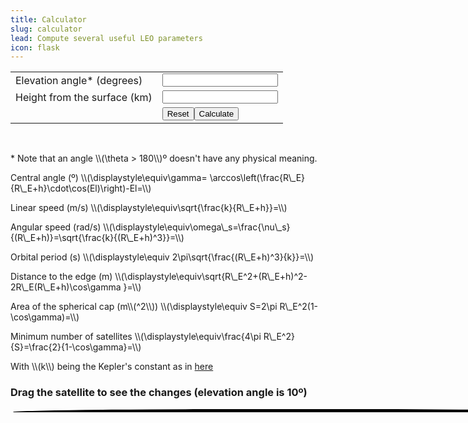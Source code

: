 ```yaml
---
title: Calculator
slug: calculator
lead: Compute several useful LEO parameters
icon: flask
---
```


<style>
#Xpos,#height,#Angle, #ElAngle, #distanceEdge {
    font-size: 16px;
    color: red;
}
.curve{
  width:900px; height:600px;
  border:solid 5px #000;
  background-image: url("/assets/img/bg.jpg");
  background-repeat: no-repeat;
  border-color:#000 transparent transparent transparent;
  border-radius: 40%/5px 5px 0 0;
}
</style>

<!-- CSS -->
<style type="text/css">
.drag {
    width: 180px;
    height: 110px;
    background-image: url("/assets/img/css-satellite.png");
    background-repeat: no-repeat;
    cursor: pointer;
    border-radius: 10px;
    text-align: center;
}
</style>

<table>
    <tr>
        <td><label for="txtelangle">Elevation angle* (degrees)</label></td>
        <td><input type="text" id="txtelangle" /></td>
    </tr>
    <tr>
        <td><label for="txtHeight">Height from the surface (km) </label></td>
        <td><input type="text" id="txtHeight" /></td>
    </tr>
    <tr>
        <td></td>
        <td><button id="btnReset">Reset</button><button id="btnCalc">Calculate</button></td>
    </tr>
</table>
<br>
<div>
<p>
* Note that an angle \\(\theta > 180\\)º doesn't have any physical meaning.
</p>
<p>
Central angle (º) \\(\displaystyle\equiv\gamma= \arccos\left(\frac{R\_E}{R\_E+h}\cdot\cos(El)\right)-El=\\)
<span id="tdCentangle"><span/>
</p>
<p>
Linear speed (m/s) \\(\displaystyle\equiv\sqrt{\frac{k}{R\_E+h}}=\\)
<span id="tdLinearSpeed"><span/>
</p>
<p>
Angular speed (rad/s) \\(\displaystyle\equiv\omega\_s=\frac{\nu\_s}{(R\_E+h)}=\sqrt{\frac{k}{(R\_E+h)^3}}=\\)
<span id="tdAngularSpeed"><span/>
</p>
<p>
Orbital period (s) \\(\displaystyle\equiv 2\pi\sqrt{\frac{(R\_E+h)^3}{k}}=\\)
<span id="tdOrbitalPeriod"><span/>
</p>
<p>
Distance to the edge (m) \\(\displaystyle\equiv\sqrt{R\_E^2+(R\_E+h)^2-2R\_E(R\_E+h)\cos\gamma }=\\)
<span id="tdDistanceEdge"><span/>
</p>
<p>
Area of the spherical cap (m\\(^2\\)) \\(\displaystyle\equiv S=2\pi R\_E^2(1-\cos\gamma)=\\)
<span id="tdSphericalCap"><span/>
</p>
<p>
Minimum number of satellites \\(\displaystyle\equiv\frac{4\pi R\_E^2}{S}=\frac{2}{1-\cos\gamma}=\\)
<span id="tdNumberSat"><span/>
</p>
<p>
With \\(k\\) being the Kepler's constant as in <A href="/#kepler">here</a>
</p>
</div>
<p>

<div>
<h3>Drag the satellite to see the changes (elevation angle is 10º)</h3>
</div>
<div id="box" class="curve">
        <div id="dragx" class="drag">
        <p id="height"><p>
        <p id="Angle"><p>
        <p id="distanceEdge"><p>
        </ul>
        </div>
</div>
</p>

<script type="text/javascript">

$(function () {
  $("#dragx").css({top: 1300, left: 550, position:'absolute'});
        $("#dragx").draggable({
                containment: "#box",
                scroll: false,
                drag: function(){
                    var offset = $(this).offset();
                    var x = offset.left;
                    var y = offset.top;
                    var xPos = (offset.left-550)*1.2;
                    var height = (-offset.top+2500)*1.2*1000;//meters
                    var radEarth = 6370000;
                    var degelangle = 10;
                    var elangle = toRadians(degelangle);
                    var centAng = Math.acos((radEarth/(radEarth+height)*Math.cos(elangle)))-elangle;
                    var distanceEdge =  Math.sqrt((radEarth*radEarth)+((radEarth+height)*(radEarth+height))-2*radEarth*(radEarth+height)*Math.cos(centAng));
                    $('#distanceEdge').text('Distance to the edge: ' + distanceEdge/1000+ ' km');
                    $('#Angle').text('Central angle: ' + toDegrees(centAng) +'º');
                    $('#height').text('Height: ' + height/1000+' km');
                },
        });
});

    window.onload=function() {
        elangleObj = document.getElementById('txtelangle');
        heightObj = document.getElementById('txtHeight');
        centangleObj = document.getElementById('tdCentangle');
        linearSpeed = document.getElementById('tdLinearSpeed');
        angularSpeed = document.getElementById('tdAngularSpeed');
        distanceEdge = document.getElementById('tdDistanceEdge');
        orbitalPeriod = document.getElementById('tdOrbitalPeriod');
        sphericalCap = document.getElementById('tdSphericalCap');
        numberSat = document.getElementById('tdNumberSat');
        document.getElementById('btnReset').onclick = resetInputs;
        document.getElementById('btnCalc').onclick = calcParameters;
    }
    function resetInputs() {
        elangleObj.value = '';
        heightObj.value = '';
        linearSpeed.innerHTML = '';
        angularSpeed.innerHTML = '';
        distanceEdge.innerHTML = '';
        orbitalPeriod.innerHTML = '';
        sphericalCap.innerHTML = '';
        numberSat.innerHTML = '';
        centangleObj.innerHTML = '';
    }
    function toRadians (angle) {
      return angle * (Math.PI / 180);
    }
    function toDegrees (angle) {
      return angle * (180 / Math.PI);
    }
    function calcParameters() {
        var radEarth = 6371000;
        var k = 3.9860e14;
        var elangle = new Number(elangleObj.value);
        var heightKm = new Number(heightObj.value);
        var height = heightKm*1000;
        centangleObj.innerHTML = '';
        linearSpeed.innerHTML = '';
        angularSpeed.innerHTML = '';
        distanceEdge.innerHTML = '';
        orbitalPeriod.innerHTML = '';
        sphericalCap.innerHTML = '';
        numberSat.innerHTML = '';

        if(isNaN(elangle) || isNaN(height) || height < 0) {
            alert('Invalid parameters. Try with a positive length or an angle lower than 180º');
            return;
        }
        while(elangle > 360){
            elangle = elangle-360;
        }
        if(180 < elangle && elangle < 360){
          elangle = elangle-180;
        }
        if(90 < elangle && elangle < 180){
          elangle = 180-elangle;
        }

        var radelangle = toRadians(elangle);

        centangleObj.innerHTML = 180/Math.PI*(Math.acos((radEarth/(radEarth+height)*Math.cos(radelangle)))-radelangle);
        var centAng = Math.acos((radEarth/(radEarth+height)*Math.cos(radelangle)))-radelangle;
        linearSpeed.innerHTML = Math.sqrt(k/(radEarth+height));
        angularSpeed.innerHTML = Math.sqrt(k/((radEarth+height)*(radEarth+height)*(radEarth+height)));
        orbitalPeriod.innerHTML = 2*Math.PI*Math.sqrt((Math.pow((radEarth+height),3)/k));
        distanceEdge.innerHTML =  Math.sqrt((radEarth*radEarth)+((radEarth+height)*(radEarth+height))-2*radEarth*(radEarth+height)*Math.cos(centAng));
        sphericalCap.innerHTML = 2*Math.PI*radEarth*radEarth*(1 - Math.cos(centAng));
        numberSat.innerHTML = 2/(1-Math.cos(centAng));
    }
</script>
